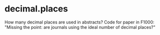 # decimal.places
How many decimal places are used in abstracts? Code for paper in F1000: "Missing the point: are journals using the ideal number of decimal places?"
